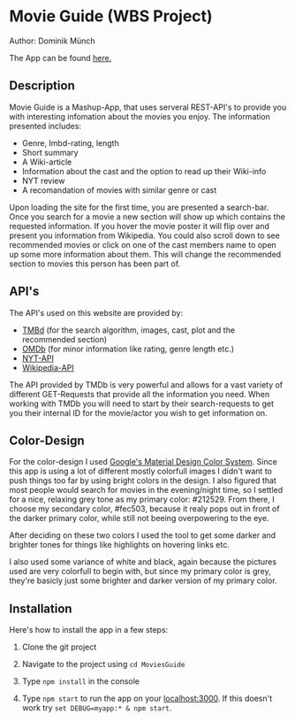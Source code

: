 # Movie Guide (WBS Project)

Author: Dominik Münch

The App can be found [here.](https://movieguide.herokuapp.com/)



##  Description

Movie Guide is a Mashup-App, that uses serveral REST-API's to provide you with interesting infomation about the movies you enjoy. The information presented includes:



- Genre, Imbd-rating, length
- Short summary
- A Wiki-article
- Information about the cast and the option to read up their Wiki-info
- NYT review
- A recomandation of movies with similar genre or cast



Upon loading the site for the first time, you are presented a search-bar. Once you search for a movie a new section will show up which contains the requested information. If you hover the movie poster it will flip over and present you information from Wikipedia. You could also scroll down to see recommended movies or click on one of the cast members name to open up some more information about them. This will change the recommended section to movies this person has been part of.



## API's

The API's used on this website are provided by:

- [TMBd](https://developers.themoviedb.org/3/getting-started/introduction) (for the search algorithm, images, cast, plot and the recommended section)
- [OMDb](http://www.omdbapi.com/) (for minor information like rating, genre length etc.)
- [NYT-API](https://developer.nytimes.com/)
- [Wikipedia-API](https://www.mediawiki.org/wiki/API:Main_page)

The API provided by TMDb is very powerful and allows for a vast variety of different GET-Requests that provide all the information you need. When working with TMDb you will need to start by their search-requests to get you their internal ID for the movie/actor you wish to get information on.




## Color-Design

For the color-design I used [Google's Material Design Color System](https://material.io/design/color/the-color-system.html#color-usage-and-palettes). Since this app is using a lot of different mostly colorfull images I didn't want to push things too far by using bright colors in the design. I also figured that most people would search for movies in the evening/night time, so I settled for a nice, relaxing grey tone as my primary color: \#212529. From there, I choose my secondary color, \#fec503, because it realy pops out in front of the darker primary color, while still not beeing overpowering to the eye.

After deciding on these two colors I used the tool to get some darker and brighter tones for things like highlights on hovering links etc.

I also used some variance of white and black, again because the pictures used are very colorfull to begin with, but since my primary color is grey, they're basicly just some brighter and darker version of my primary color.



## Installation



Here's how to install the app in a few steps:



1. Clone the git project 

2. Navigate to the project using `cd MoviesGuide`

3. Type `npm install` in the console

4. Type `npm start` to run the app on your [localhost:3000](localhost:3000). If this doesn't work try `set DEBUG=myapp:* & npm start`.

   

   


